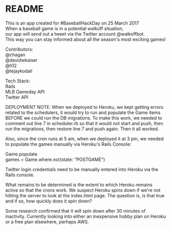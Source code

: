 # README

This is an app created for #BaseballHackDay on 25 March 2017  
When a baseball game is in a potential walkoff situation,   
our app will send out a tweet via the Twitter account @walkoffbot.  
This way you can stay informed about all the season's most exciting games!  

Contributors:  
@chagan  
@davidwkaiser   
@h12  
@tejaykodali  

Tech Stack:  
Rails  
MLB Gameday API  
Twitter API  


DEPLOYMENT NOTE: When we deployed to Heroku, we kept getting errors related to the schedulers, it would try to run and populate the Game items BEFORE we could run the DB migrations. To make this work, we needed to comment out line 7 in scheduler.rb so that it would not start and push, then run the migrations, then restore line 7 and push again. Then it all worked. 

Also, since the cron runs at 5 am, when we deployed it at 3 pm, we needed to populate the games manually via Heroku's Rails Console:

  Game.populate  
  games = Game.where.not(state: "POSTGAME")  
  
Twitter login credentials need to be manually entered into Heroku via the Rails console.   

What remains to be determined is the extent to which Heroku remains active so that the crons work. We suspect Heroku spins down if we're not hitting the server to look at the index.html page. The question is, is that true and if so, how quickly does it spin down? 

Some research confirmed that it will spin down after 30 minutes of inactivity. Currently looking into either an inexpensive hobby plan on Heroku or a free plan elsewhere, perhaps AWS. 
